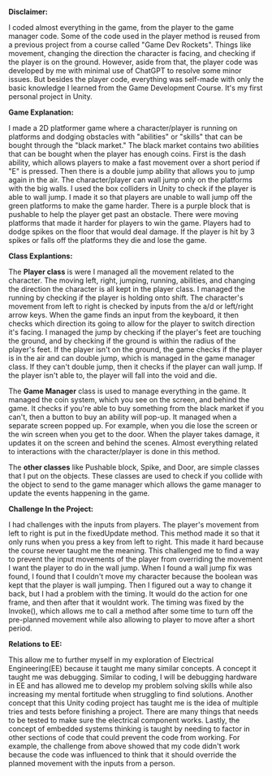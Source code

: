 **Disclaimer:**

I coded almost everything in the game, from the player to the game manager code. Some of the code used in the player method is reused from a previous project from a course called "Game Dev Rockets". Things like movement, changing the direction the character is facing, and checking if the player is on the ground. However, aside from that, the player code was developed by me with minimal use of ChatGPT to resolve some minor issues. But besides the player code, everything was self-made with only the basic knowledge I learned from 
the Game Development Course. It's my first personal project in Unity.

**Game Explanation:**

I made a 2D platformer game where a character/player is running on platforms and dodging obstacles with "abilities" or "skills" that can be bought through the "black market." The black market contains two abilities that can be bought when the player has enough coins. First is the dash ability, which allows players to make a fast movement over a short period if "E" is pressed. Then there is a double jump ability that allows you to jump again in the air. The character/player can wall jump only on the platforms with the big walls. I used the box colliders in Unity to check if the player is able to wall jump. I made it so that players are unable to wall jump off the green platforms to make the game harder. There is a purple block that is pushable to help the player get past an obstacle. There were moving platforms that made it harder for players to win the game. Players had to dodge spikes on the floor that would deal damage. If the player is hit by 3 spikes or falls off the platforms they die and lose the game.

**Class Explantions:**

The **Player class** is were I managed all the movement related to the character. The moving left, right, jumping, running, abilities, and changing the direction the character is all kept in the player class. I managed the running by checking if the player is holding onto shift. The character's movement from left to right is checked by inputs from the a/d or left/right arrow keys. When the game finds an input from the keyboard, it then checks which direction its going to allow for the player to switch direction it's facing. I managed the jump by checking if the player's feet are touching the ground, and by checking if the ground is within the radius of the player's feet. If the player isn't on the ground, the game checks if the player is in the air and can double jump, which is managed in the game manager class. If they can't double jump, then it checks if the player can wall jump. If the player isn't able to, the player will fall into the void and die. 

The **Game Manager** class is used to manage everything in the game. It managed the coin system, which you see on the screen, and behind the game. It checks if you're able to buy something from the black market if you can't, then a button to buy an ability will pop-up. It managed when a separate screen popped up. For example, when you die lose the screen or the win screen when you get to the door. When the player takes damage, it updates it on the screen and behind the scenes. Almost everything related to interactions with the character/player is done in this method.

The **other classes** like Pushable block, Spike, and Door, are simple classes that I put on the objects. These classes are used to check if you collide with the object to send to the game manager which allows the game manager to update the events happening in the game.

**Challenge In the Project:**

I had challenges with the inputs from players. The player's movement from left to right is put in the fixedUpdate method. This method made it so that it only runs when you press a key from left to right. This made it hard because the course never taught me the meaning. This challenged me to find a way to prevent the input movements of the player from overriding the movement I want the player to do in the wall jump. When I found a wall jump fix was found, I found that I couldn't move my character because the boolean was kept that the player is wall jumping. Then I figured out a way to change it back, but I had a problem with the timing. It would do the action for one frame, and then after that it wouldnt work. The timing was fixed by the Invoke(), which allows me to call a method after some time to turn off the pre-planned movement while also allowing to player to move after a short period. 


**Relations to EE:**

This allow me to further myself in my exploration of Electrical Engineering(EE) because it taught me many similar concepts. A concept it taught me was debugging. Similar to coding, I will be debugging hardware in EE and  has allowed me to develop my problem solving skills while also increasing my mental fortitude when struggling to find solutions. Another concept that this Unity coding project has taught me is the idea of multiple tries and tests before finishing a project. There are many things that needs to be tested to make sure the electrical component works. Lastly, the concept of embedded systems thinking is taught by needing to factor in other sections of code that could prevent the code from working. For example, the challenge from above showed that my code didn't work because the code was influenced to think that it should override the planned movement with the inputs from a person.
